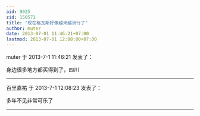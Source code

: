 ```yaml
---
aid: 9025
zid: 150571
title: "现在格瓦斯好像越来越流行了"
author: muter
date: 2013-07-01 11:46:21+07:00
lastmod: 2013-07-01 12:08:00+07:00
---
```


muter 于 2013-7-1 11:46:21 发表了：

身边很多地方都买得到了，四川

---

百里嘉祐 于 2013-7-1 12:08:23 发表了：

多年不见非常可乐了

---
